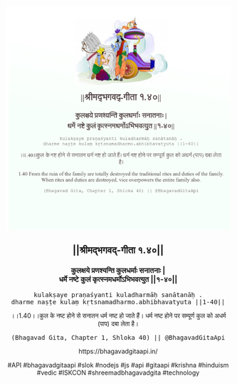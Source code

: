 <img src="../../asset/BG_1_40.png"/>
<center><h2>||श्रीमद्‍भगवद्‍-गीता १.४०||</h2>
<h3>कुलक्षये प्रणश्यन्ति कुलधर्माः सनातनाः |<br/>धर्मे नष्टे कुलं कृत्स्नमधर्मोऽभिभवत्युत ||१-४०||</h3>
<pre>kulakṣaye praṇaśyanti kuladharmāḥ sanātanāḥ .<br/>dharme naṣṭe kulaṃ kṛtsnamadharmo.abhibhavatyuta ||1-40||</pre>
<p>।।1.40।।कुल के नष्ट होने से सनातन धर्म नष्ट हो जाते हैं। धर्म नष्ट होने पर सम्पूर्ण कुल को अधर्म (पाप) दबा लेता है।</p>
<pre>(Bhagavad Gita, Chapter 1, Shloka 40) || @BhagavadGitaApi</pre><p>https://bhagavadgitaapi.in/</p><p>#API #bhagavadgitaapi #slok #nodejs #js #api #gitaapi #krishna #hinduism #vedic #ISKCON #shreemadbhagavadgita #technology</p></center>